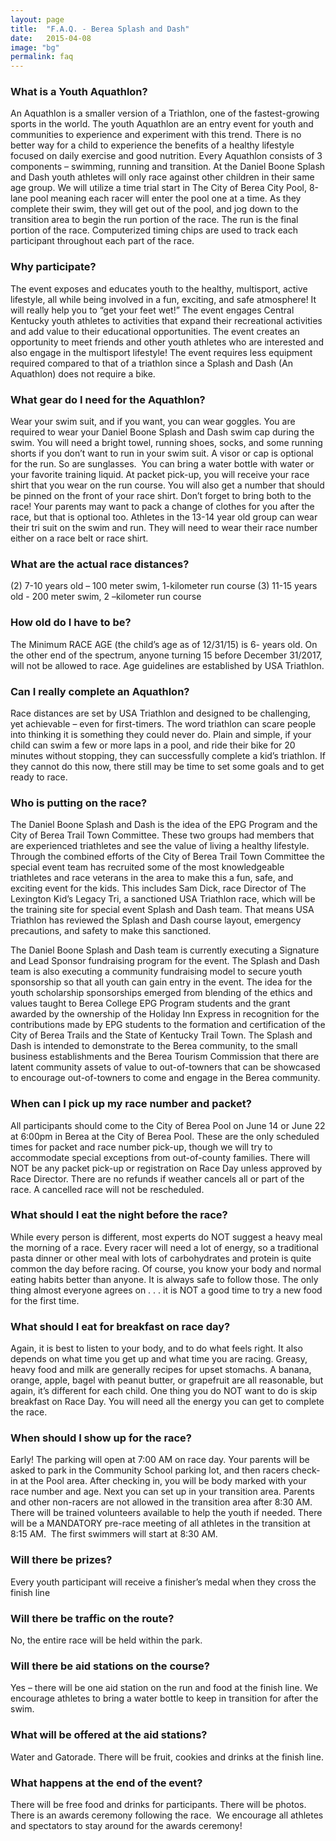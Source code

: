 ```yaml
---
layout: page
title:  "F.A.Q. - Berea Splash and Dash"
date:   2015-04-08
image: "bg"
permalink: faq
---
```

### What is a Youth Aquathlon?  

An Aquathlon is a smaller version of a Triathlon, one of the fastest-growing sports in the world. The youth Aquathlon are an entry event for youth and communities to experience and experiment with this trend. There is no better way for a child to experience the benefits of a healthy lifestyle focused on daily exercise and good nutrition. Every Aquathlon consists of 3 components – swimming, running and transition. At the Daniel Boone Splash and Dash youth athletes will only race against other children in their same age group. We will utilize a time trial start in The City of Berea City Pool, 8-lane pool meaning each racer will enter the pool one at a time. As they complete their swim, they will get out of the pool, and jog down to the transition area to begin the run portion of the race. The run is the final portion of the race. Computerized timing chips are used to track each participant throughout each part of the race.

### Why participate?

The event exposes and educates youth to the healthy, multisport, active lifestyle, all while being involved in a fun, exciting, and safe atmosphere! It will really help you to “get your feet wet!”
The event engages Central Kentucky youth athletes to activities that expand their recreational activities and add value to their educational opportunities.
The event creates an opportunity to meet friends and other youth athletes who are interested and also engage in the multisport lifestyle!
The event requires less equipment required compared to that of a triathlon since a Splash and Dash (An Aquathlon) does not require a bike.

### What gear do I need for the Aquathlon?
Wear your swim suit, and if you want, you can wear goggles. You are required to wear your Daniel Boone Splash and Dash swim cap during the swim. You will need a bright towel, running shoes, socks, and some running shorts if you don’t want to run in your swim suit. A visor or cap is optional for the run. So are sunglasses.  You can bring a water bottle with water or your favorite training liquid.
At packet pick-up, you will receive your race shirt that you wear on the run course. You will also get a number that should be pinned on the front of your race shirt. Don’t forget to bring both to the race! Your parents may want to pack a change of clothes for you after the race, but that is optional too. Athletes in the 13-14 year old group can wear their tri suit on the swim and run. They will need to wear their race number either on a race belt or race shirt.

### What are the actual race distances?
(2) 7-10 years old – 100  meter swim, 1-kilometer run course
(3) 11-15 years old - 200 meter swim, 2 –kilometer run course

### How old do I have to be?
The Minimum RACE AGE (the child’s age as of 12/31/15) is 6- years old. On the other end of the spectrum, anyone turning 15 before December 31/2017, will not be allowed to race. Age guidelines are established by USA Triathlon.

### Can I really complete an Aquathlon?

Race distances are set by USA Triathlon and designed to be challenging, yet achievable – even for first-timers. The word triathlon can scare people into thinking it is something they could never do. Plain and simple, if your child can swim a few or more laps in a pool, and ride their bike for 20 minutes without stopping, they can successfully complete a kid’s triathlon. If they cannot do this now, there still may be time to set some goals and to get ready to race.

### Who is putting on the race?

The Daniel Boone Splash and Dash is the idea of the EPG Program and the City of Berea Trail Town Committee. These two groups had members that are experienced triathletes and see the value of living a healthy lifestyle. Through the combined efforts of the City of Berea Trail Town Committee the special event team has recruited some of the most knowledgeable triathletes and race veterans in the area to make this a fun, safe, and exciting event for the kids. This includes Sam Dick, race Director of The Lexington Kid’s Legacy Tri, a sanctioned USA Triathlon race, which will be the training site for special event Splash and Dash team. That means USA Triathlon has reviewed the Splash and Dash course layout, emergency precautions, and safety to make this sanctioned.

The Daniel Boone Splash and Dash team is currently executing a Signature and Lead Sponsor fundraising program for the event. The Splash and Dash team is also executing a community fundraising model to secure youth sponsorship so that all youth can gain entry in the event. The idea for the youth scholarship sponsorships emerged from blending of the ethics and values taught to Berea College EPG Program students and the grant awarded by the ownership of the Holiday Inn Express in recognition for the contributions made by EPG students to the formation and certification of the City of Berea Trails and the State of Kentucky Trail Town. The Splash and Dash is intended to demonstrate to the Berea community, to the small business establishments and the Berea Tourism Commission that there are latent community assets of value to out-of-towners that can be showcased to encourage out-of-towners to come and engage in the  Berea community.

### When can I pick up my race number and packet?

All participants should come to the City of Berea Pool on June 14 or June 22 at 6:00pm in Berea at the City of Berea Pool. These are the only scheduled times for packet and race number pick-up, though we will try to accommodate special exceptions from out-of-county families. There will NOT be any packet pick-up or registration on Race Day unless approved by Race Director. There are no refunds if weather cancels all or part of the race. A cancelled race will not be rescheduled.

### What should I eat the night before the race?

While every person is different, most experts do NOT suggest a heavy meal the morning of a race. Every racer will need a lot of energy, so a traditional pasta dinner or other meal with lots of carbohydrates and protein is quite common the day before racing. Of course, you know your body and normal eating habits better than anyone. It is always safe to follow those. The only thing almost everyone agrees on . . . it is NOT a good time to try a new food for the first time.

### What should I eat for breakfast on race day?

Again, it is best to listen to your body, and to do what feels right. It also depends on what time you get up and what time you are racing. Greasy, heavy food and milk are generally recipes for upset stomachs. A banana, orange, apple, bagel with peanut butter, or grapefruit are all reasonable, but again, it’s different for each child. One thing you do NOT want to do is skip breakfast on Race Day. You will need all the energy you can get to complete the race.

### When should I show up for the race?

Early! The parking will open at 7:00 AM on race day. Your parents will be asked to park in the Community School parking lot, and then racers check-in at the Pool area. After checking in, you will be body marked with your race number and age. Next you can set up in your transition area. Parents and other non-racers are not allowed in the transition area after 8:30 AM. There will be trained volunteers available to help the youth if needed. There will be a MANDATORY pre-race meeting of all athletes in the transition at 8:15 AM.  The first swimmers will start at 8:30 AM.

### Will there be prizes?
Every youth participant will receive a finisher’s medal when they cross the finish line

### Will there be traffic on the route?

No, the entire race will be held within the park.

### Will there be aid stations on the course?

Yes – there will be one aid station on the run and food at the finish line. We encourage athletes to bring a water bottle to keep in transition for after the swim.

###  What will be offered at the aid stations?

Water and Gatorade. There will be fruit, cookies and drinks at the finish line.

### What happens at the end of the event?

 There will be free food and drinks for participants. There will be photos. There is an awards ceremony following the race.  We encourage all athletes and spectators to stay around for the awards ceremony!

